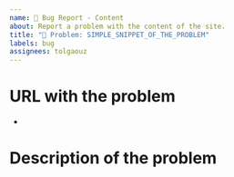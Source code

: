 ```yaml
---
name: 🐛 Bug Report - Content
about: Report a problem with the content of the site.
title: "🐛 Problem: SIMPLE_SNIPPET_OF_THE_PROBLEM"
labels: bug
assignees: tolgaouz
---
```


# URL with the problem
<!-- Paste the full URL where the problem is occouring. -->

- 

# Description of the problem
<!-- Explain with your own words what is wrong with the data on the page. -->

